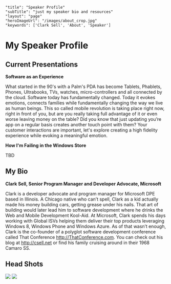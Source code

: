 ```
"title": "Speaker Profile"
"subTitle": "just my speaker bio and resources"
"layout": "page"
"heroImageUrl": "/images/about_crop.jpg"
"keywords": ['Clark Sell', 'About', 'Speaker']
```

# My Speaker Profile

## Current Presentations

**Software as an Experience**

What started in the 90's with a Palm's PDA has become Tablets, Phablets, Phones, Ultrabooks, TVs, watches, micro-controllers and all connected by the cloud. Software today has fundamentally changed. Today it evokes emotions, connects families while fundamentally changing the way we live as human beings. This so called mobile revolution is taking place right now, right in front of you, but are you really taking full advantage of it or even worse leaving money on the table? Did you know that just updating you’re app on a regular basis creates another touch point with them? Your customer interactions are important, let's explore creating a high fidelity experience while evoking a meaningful emotion.

**How I'm Failing in the Windows Store**

TBD

## My Bio

**Clark Sell, Senior Program Manager and Developer Advocate, Microsoft**

Clark is a developer advocate and program manager for Microsoft DPE based in Illinois. A Chicago native who can’t spell, Clark as a kid actually made his money building cars, getting grease under his nails. That art of building would later lead him to software development where he drinks the Web and Mobile Development Kool-Aid. At Microsoft, Clark spends his days working with Global ISVs helping them deliver their top products leveraging Windows 8, Windows Phone and Windows Azure. As of that wasn’t enough, Clark is the co-founder of a polyglot software development conference called That Conference http://ThatConference.com. You can check out his blog at http://csell.net or find his family cruising around in their 1968 Camaro SS.

## Head Shots

[![](/images/Headshot-Color.@2x.jpg)](/images/Headshot-Color.@2x.jpg)
[![](/images/Headshot-BW.@2x.jpg)](/images/Headshot-BW.@2x.jpg)
